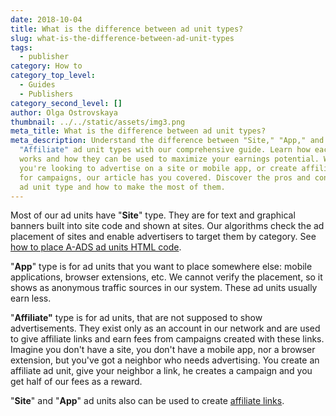 ```yaml
---
date: 2018-10-04
title: What is the difference between ad unit types?
slug: what-is-the-difference-between-ad-unit-types
tags:
  - publisher
category: How to
category_top_level:
  - Guides
  - Publishers
category_second_level: []
author: Olga Ostrovskaya
thumbnail: ../../static/assets/img3.png
meta_title: What is the difference between ad unit types?
meta_description: Understand the difference between "Site," "App," and
  "Affiliate" ad unit types with our comprehensive guide. Learn how each type
  works and how they can be used to maximize your earnings potential. Whether
  you're looking to advertise on a site or mobile app, or create affiliate links
  for campaigns, our article has you covered. Discover the pros and cons of each
  ad unit type and how to make the most of them.
---
```

Most of our ad units have "**Site**" type. They are for text and graphical banners built into site code and shown at sites. Our algorithms check the ad placement of sites and enable advertisers to target them by category.  See [how to place A-ADS ad units HTML code](https://a-ads.com/blog/2019-06-17-how-to-place-an-ad-unit-code-correctly/).

"**App**" type is for ad units that you want to place somewhere else: mobile applications, browser extensions, etc. We cannot verify the placement, so it shows as anonymous traffic sources in our system. These ad units usually earn less.  

"**Affiliate"** type is for ad units, that are not supposed to show advertisements. They exist only as an account in our network and are used to give affiliate links and earn fees from campaigns created with these links. Imagine you don't have a site, you don't have a mobile app, nor a browser extension, but you've got a neighbor who needs advertising. You create an affiliate ad unit, give your neighbor a link, he creates a campaign and you get half of our fees as a reward.

"**Site**" and "**App**" ad units also can be used to create [affiliate links](https://a-ads.com/blog/2018-10-04-become-our-affiliate-partner-and-take-50-of-our-fees/).
